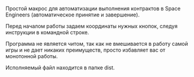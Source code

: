 Простой макрос для автоматизации выполнения контрактов в Space Engineers (автоматическое принятие и завершение).

Перед началом работы задаем координаты нужных кнопок, следуя инструкции в командной строке.

Программа не является читом, так как не вмешивается в работу самой игры и не дает никаких преимуществ, просто избавляет вас от монотонной работы.

Исполняемый файл находится в папке dist.

